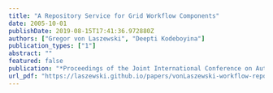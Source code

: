 ```yaml
---
title: "A Repository Service for Grid Workflow Components"
date: 2005-10-01
publishDate: 2019-08-15T17:41:36.972880Z
authors: ["Gregor von Laszewski", "Deepti Kodeboyina"]
publication_types: ["1"]
abstract: ""
featured: false
publication: "*Proceedings of the Joint International Conference on Autonomic and Autonomous Systems and International Conference on Networking and Services*"
url_pdf: "https://laszewski.github.io/papers/vonLaszewski-workflow-repository.pdf"
---
```


